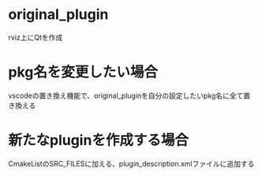# original_plugin
rviz上にQtを作成

# pkg名を変更したい場合
vscodeの置き換え機能で、original_pluginを自分の設定したいpkg名に全て置き換える

# 新たなpluginを作成する場合
CmakeListのSRC_FILESに加える、plugin_description.xmlファイルに追加する
